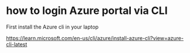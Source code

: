 # how to login Azure portal via CLI 

First install the Azure cli in your laptop 

https://learn.microsoft.com/en-us/cli/azure/install-azure-cli?view=azure-cli-latest
